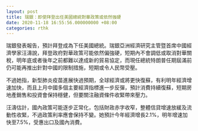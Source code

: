 ```yaml
---
layout: post
title: 瑞銀：即使拜登出任美國總統對華政策或依然強硬
date: 2020-11-18 16:55:56.000000000 +08:00
categories: rthk
---
```


瑞銀發表報告，預計拜登成為下任美國總統。瑞銀亞洲經濟研究主管暨首席中國經濟學家汪濤說，拜登政府對華政策可能依然偏強硬，短期內不會調低或取消對華關稅，明年底或者後年之前都難以達成新的貿易協定，而現任總統特朗普任期屆滿前仍可能再推出針對中國的限制措施，短期或令人民幣受壓。

不過她指，新型肺炎疫苗進展快過預期，全球經濟或將更快復蘇，有利明年經濟增速加快，而且上月中國多個主要經濟指標進一步反彈，預計消費持續復蘇，短期房地產銷售和投資會保持穩健，但要關注融資條件收緊帶來壓力。

汪濤估計，國內政策可能逐步正常化，包括財政赤字收窄，整體信貸增速放緩及流動性收緊，不過政策利率應會保持不變。她預計今年經濟增長2.1%，明年增速加快至7.5%，受惠出口及國內消費。
